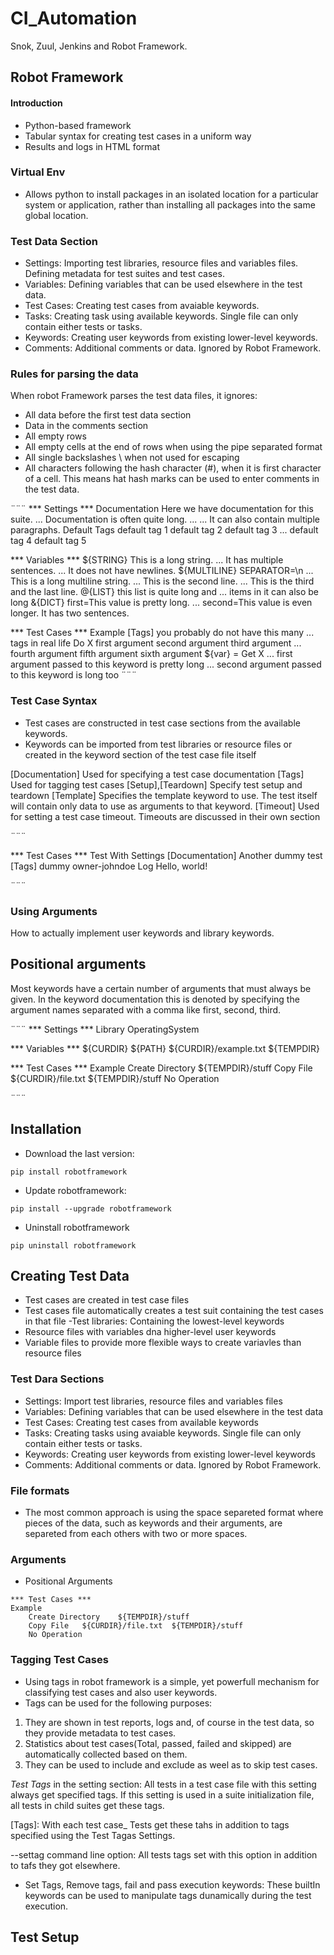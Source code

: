 # CI_Automation
Snok, Zuul, Jenkins and Robot Framework. 

## Robot Framework
#### Introduction

-   Python-based framework
-   Tabular syntax for creating test cases in a uniform way
-   Results and logs in HTML format 

### Virtual Env

- Allows python to install packages in an isolated location for a particular system or application, rather than installing all packages into the same global location. 

### Test Data Section

- Settings: Importing test libraries, resource files and variables files. Defining metadata for test suites and test cases. 
- Variables: Defining variables that can be used elsewhere in the test data. 
- Test Cases: Creating test cases from avaiable keywords. 
- Tasks: Creating task using available keywords. Single file can only contain either tests or tasks. 
- Keywords: Creating user keywords from existing lower-level keywords.
- Comments: Additional comments or data. Ignored by Robot Framework. 

### Rules for parsing the data 

When robot Framework parses the test data files, it ignores:
- All data before the first test data section
- Data in the comments section
- All empty rows
- All empty cells at the end of rows when using the pipe separated format 
- All single backslashes \ when not used for escaping
- All characters following the hash character (#), when it is first character of a cell. This means hat hash marks can be used to enter comments in the test data. 


¨¨¨
*** Settings ***
Documentation      Here we have documentation for this suite.
...                Documentation is often quite long.
...
...                It can also contain multiple paragraphs.
Default Tags       default tag 1    default tag 2    default tag 3
...                default tag 4    default tag 5

*** Variables ***
${STRING}          This is a long string.
...                It has multiple sentences.
...                It does not have newlines.
${MULTILINE}       SEPARATOR=\n
...                This is a long multiline string.
...                This is the second line.
...                This is the third and the last line.
@{LIST}            this     list     is      quite    long     and
...                items in it can also be long
&{DICT}            first=This value is pretty long.
...                second=This value is even longer. It has two sentences.

*** Test Cases ***
Example
    [Tags]    you    probably    do    not    have    this    many
    ...       tags    in    real    life
    Do X    first argument    second argument    third argument
    ...    fourth argument    fifth argument    sixth argument
    ${var} =    Get X
    ...    first argument passed to this keyword is pretty long
    ...    second argument passed to this keyword is long too
¨¨¨

### Test Case Syntax 

-   Test cases are constructed in test case sections from the available keywords. 
-   Keywords can be imported from test libraries or resource files or created in the keyword section of the test case file itself

[Documentation]
    Used for specifying a test case documentation
[Tags]
    Used for tagging test cases
[Setup],[Teardown]
    Specify test setup and teardown
[Template]
    Specifies the template keyword to use. The test itself will contain only data to use as arguments to that keyword. 
[Timeout]
    Used for setting a test case timeout. Timeouts are discussed in their own section

¨¨¨

*** Test Cases ***
Test With Settings
    [Documentation]    Another dummy test
    [Tags]    dummy    owner-johndoe
    Log    Hello, world!

¨¨¨


### Using Arguments

How to actually implement user keywords and library keywords. 

## Positional arguments

Most keywords have a certain number of arguments that must always be given. In the keyword documentation this is denoted by specifying the argument names separated with a comma like first, second, third. 

¨¨¨
*** Settings ***
Library         OperatingSystem

*** Variables ***
${CURDIR}
${PATH}         ${CURDIR}/example.txt
${TEMPDIR}

*** Test Cases ***
Example
    Create Directory    ${TEMPDIR}/stuff
    Copy File    ${CURDIR}/file.txt    ${TEMPDIR}/stuff
    No Operation

¨¨¨

## Installation

- Download the last version:
```
pip install robotframework
```
- Update robotframework:
```
pip install --upgrade robotframework
```
- Uninstall robotframework
```
pip uninstall robotframework
```

## Creating Test Data

- Test cases are created in test case files
- Test cases file automatically creates a test suit containing the test cases in that file
-Test libraries: Containing the lowest-level keywords 
- Resource files with variables dna higher-level user keywords
- Variable files to provide more flexible ways to create variavles than resource files

### Test Dara Sections

- Settings: Import test libraries, resource files and variables files 
- Variables: Defining variables that can be used elsewhere in the test data
- Test Cases: Creating test cases from available keywords 
- Tasks: Creating tasks using avaiable keywords. Single file can only contain either tests or tasks. 
- Keywords: Creating user keywords from existing lower-level keywords
- Comments: Additional comments or data. Ignored by Robot Framework. 
  
### File formats

- The most common approach is using the space separeted format where pieces of the data, such as keywords and their arguments, are separeted from each others with two or more spaces. 

### Arguments

- Positional Arguments
```
*** Test Cases ***
Example
    Create Directory    ${TEMPDIR}/stuff
    Copy File   ${CURDIR}/file.txt  ${TEMPDIR}/stuff
    No Operation
```

### Tagging Test Cases

- Using tags in robot framework is a simple, yet powerfull mechanism for classifying test cases and also user keywords. 
- Tags can be used for the following purposes:
1. They are shown in test reports, logs and, of course in the test data, so they provide metadata to test cases.
2. Statistics about test cases(Total, passed, failed and skipped) are automatically collected based on them. 
3. They can be used to include and exclude as weel as to skip test cases. 

<em>Test Tags</em> in the setting section: All tests in a test case file with this setting always get specified tags. If this setting is used in a suite initialization file, all tests in child suites get these tags.

[Tags]: With each test case_ Tests get these tahs in addition to tags specified using the Test Tagas Settings.

--settag command line option: All tests tags set with this option in addition to tafs they got elsewhere. 

- Set Tags, Remove tags, fail and pass execution keywords: These builtIn keywords can be used to manipulate tags dunamically during the test execution.

## Test Setup 
